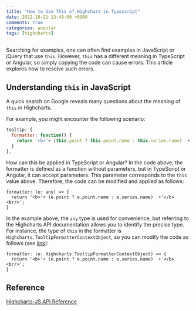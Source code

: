 ```yaml
---
title: "How to Use This of Highchart in Typescript"
date: 2022-10-21 13:49:00 +0900
comments: true
categories: angular
tags: [highcharts]
---
```


Searching for examples, one can often find examples in JavaScript or jQuery that use `this`. However, `this` has a different meaning in TypeScript or Angular, so simply copying the code can cause errors. This article explores how to resolve such errors.

## Understanding `this` in JavaScript

A quick search on Google reveals many questions about the meaning of `this` in Highcharts.

For example, you might encounter the following scenario:

```jsx
tooltip: {
  formatter: function() {
    return '<b>'+ (this.point ? this.point.name : this.series.name)  +'</b><br/>';
  }
},
```

How can this be applied in TypeScript or Angular? In the code above, the formatter is defined as a function without parameters, but in TypeScript or Angular, it can accept parameters. This parameter corresponds to the `this` value above. Therefore, the code can be modified and applied as follows:

```tsx
formatter: (e: any) => {
  return '<b>'+ (e.point ? e.point.name : e.series.name)  +'</b><br/>';
}
```

In the example above, the `any` type is used for convenience, but referring to the Highcharts API documentation allows you to identify the precise type. For instance, the type of `this` in the formatter is `Highcharts.TooltipFormatterContextObject`, so you can modify the code as follows (see [link](https://api.highcharts.com/class-reference/Highcharts#.TooltipFormatterCallbackFunction)):

```tsx
formatter: (e: Highcharts.TooltipFormatterContextObject) => {
  return '<b>'+ (e.point ? e.point.name : e.series.name)  +'</b><br/>';
}
```

## Reference

[Highcharts-JS API Reference](https://api.highcharts.com/highcharts/)